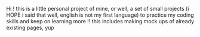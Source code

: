 Hi ! this is a little personal project of mine, or well, a set of small projects (i HOPE i said that well, english is not my first language) to practice my coding skills and keep on learning more !!
this includes making mock ups of already existing pages, yup
